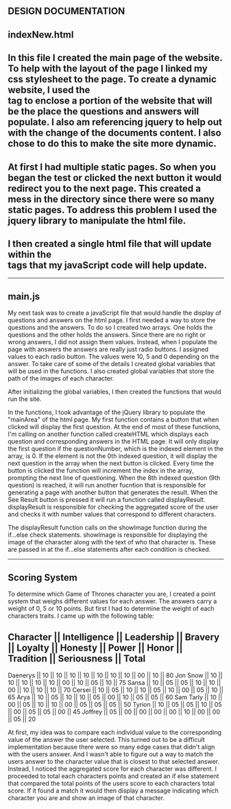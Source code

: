 DESIGN DOCUMENTATION
--------------------------------------------------------------------------------------------
indexNew.html
-------------
In this file I created the main page of the website. To help with the layout of the page
I linked my css stylesheet to the page. To create a dynamic website, I used the <div> tag
to enclose a portion of the website that will be the place the questions and answers will
populate. I also am referencing jquery to help out with the change of the documents content.
I also chose to do this to make the site more dynamic.
-------------
At first I had multiple static pages. So when you began the test or clicked the next button
it would redirect you to the next page. This created a mess in the directory since there were
so many static pages. To address this problem I used the jquery library to manipulate the html
file.
-------------
I then created a single html file that will update within the <div> tags that my javaScript
code will help update.
--------------------------------------------------------------------------------------------
--------------------------------------------------------------------------------------------
main.js
-------------
My next task was to create a javaScript file that would handle the display of questions and
answers on the html page. I first needed a way to store the questions and the answers. To do
so I created two arrays. One holds the questions and the other holds the answers. Since there
are no right or wrong answers, I did not assign them values. Instead, when I populate the page
with answers the answers are really just radio buttons. I assigned values to each radio button.
The values were 10, 5 and 0 depending on the answer.
To take care of some of the details I created global variables that will be used in the functions.
I also created global variables that store the path of the images of each character.

After initializing the global variables, I then created the functions that would run the site.

In the functions, I took advantage of the jQuery library to populate the "mainArea" of the html
page. My first function contains a button that when clicked will display the first question. At
the end of most of these functions, I'm calling on another function called createHTML which displays
each question and corresponding answers in the HTML page. It will only display the first question
if the questionNumber, which is the indexed element in the array, is 0. If the element is not the 0th
indexed question, it will display the next question in the array when the next button is clicked.
Every time the button is clicked the function will increment the index in the array, prompting the
next line of questioning. When the 8th indexed question (9th question) is reached, it will run another
fucntion that is responsible for generating a page with another button that generates the result.
When the See Result button is pressed it will run a function called displayResult. displayResult is
responsible for checking the aggregated score of the user and checks it with number values that
correspond to different characters.

The displayResult function calls on the showImage function during the if...else check statements.
showImage is responsible for displaying the image of the character along with the text of who
that character is. These are passed in at the if...else statements after each condition is checked.

---------------------------------------------------------------------------------------------
Scoring System
-------------
To determine which Game of Thrones character you are, I created a point system that weighs
different values for each answer. The answers carry a weight of 0, 5 or 10 points. But first
I had to determine the weight of each characters traits. I came up with the following table:

Character || Intelligence || Leadership || Bravery || Loyalty || Honesty || Power || Honor || Tradition || Seriousness || Total
-------------------------------------------------------------------------------------------------------------------------------
Daenerys  ||     10       ||     10     ||  10     ||   10    ||   10    ||  10   ||  10   ||    00     ||    10       ||  80
Jon Snow  ||     10       ||     10     ||  10     ||   10    ||   10    ||  00   ||  10   ||    05     ||    10       ||  75
Sansa     ||     10       ||     05     ||  05     ||   10    ||   10    ||  00   ||  10   ||    10     ||    10       ||  70
Cersei    ||     10       ||     05     ||  10     ||   10    ||   05    ||  10   ||  00   ||    05     ||    10       ||  65
Arya      ||     10       ||     05     ||  10     ||   10    ||   05    ||  00   ||  10   ||    05     ||    05       ||  60
Sam Tarly ||     10       ||     00     ||  05     ||   10    ||   10    ||  00   ||  05   ||    05     ||    05       ||  50
Tyrion    ||     10       ||     05     ||  05     ||   10    ||   05    ||  00   ||  05   ||    05     ||    00       ||  45
Joffrey   ||     05       ||     00     ||  00     ||   00    ||   00    ||  10   ||  00   ||    00     ||    05       ||  20



At first, my idea was to compare each individual value to the corresponding value of the answer the user selected. This turned
out to be a difficult implementation because there were so many edge cases that didn't align with the users answer. And I wasn't
able to figure out a way to match the users answer to the character value that is closest to that selected answer. Instead, I
noticed the aggregated score for each character was different. I proceeded to total each characters points and created an if else
statement that compared the total points of the users score to each characters total score. If it found a match it would then display
a message indicating which character you are and show an image of that character.